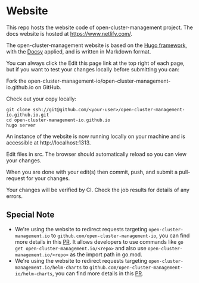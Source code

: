# Website

This repo hosts the website code of open-cluster-management project. The docs website is hosted at https://www.netlify.com/.

The open-cluster-management website is based on the [Hugo framework](https://github.com/gohugoio/hugo), with the [Docsy](https://www.docsy.dev/) applied, and is written in Markdown format.

You can always click the Edit this page link at the top right of each page, but if you want to test your changes locally before submitting you can:

Fork the open-cluster-management-io/open-cluster-management-io.github.io on GitHub.

Check out your copy locally:

```
git clone ssh://git@github.com/<your-user>/open-cluster-management-io.github.io.git
cd open-cluster-management-io.github.io
hugo server
```

An instance of the website is now running locally on your machine and is accessible at http://localhost:1313.

Edit files in src. The browser should automatically reload so you can view your changes.

When you are done with your edit(s) then commit, push, and submit a pull-request for your changes.

Your changes will be verified by CI. Check the job results for details of any errors.

## Special Note

- We're using the website to redirect requests targeting `open-cluster-management.io` to `github.com/open-cluster-management-io`, you can find more details in this [PR](https://github.com/open-cluster-management-io/open-cluster-management-io.github.io/pull/430). It allows developers to use commands like `go get open-cluster-management.io/<repo>` and also use `open-cluster-management.io/<repo>` as the import path in go.mod.
- We're using the website to redirect requests targeting `open-cluster-management.io/helm-charts` to `github.com/open-cluster-management-io/helm-charts`, you can find more details in this [PR](https://github.com/open-cluster-management-io/open-cluster-management-io.github.io/pull/453).
